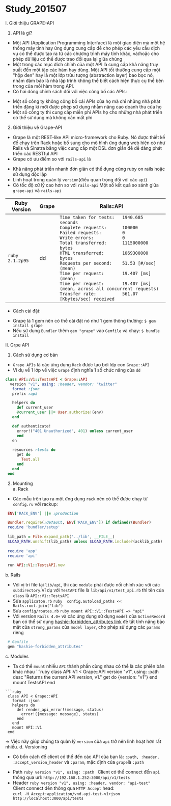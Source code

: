 # Study_201507
I. Giới thiệu GRAPE-API
 1. API là gì?
 - Một API (Application Programming Interface) là một giao diện mà một hệ thống máy tính hay ứng dụng cung cấp để cho     phép các yêu cầu dịch vụ có thể được tạo ra từ các chương trình máy tính khác, và/hoặc cho phép dữ liệu có thể được trao  đổi qua lại giữa chúng
 - Một trong các mục đích chính của một API là cung cấp khả năng truy xuất đến một tập các hàm hay dùng. Một API tốt      thường cung cấp một "hộp đen" hay là một lớp trừu tượng (abstraction layer) bao bọc nó, nhằm đảm bảo là nhà lập trình    không thể biết cách hiện thực cụ thể bên trong của mỗi hàm trong API.
 - Có hai dòng chính sách đối với việc công bố các APIs:
  + Một số công ty không công bố cái APIs của họ mà chỉ những nhà phát triển đăng kí mới được phép sử dụng nhằm năng      cao doanh thu của họ
  + Một số công ty thì cung cấp miễn phí APIs họ cho những nhà phát triển có thể sử dụng mà không cần mất phí
 2. Giới thiệu về Grape-API
 - Grape là một REST-like API micro-framework cho Ruby. Nó được thiết kế để chạy trên Rack hoặc bổ sung cho mô hình ứng dụng web hiện có như Rails và Sinatra bằng việc cung cấp một DSL đơn giản để dễ dàng phát triển các RESTful API
 - Grape có ưu điểm so với `rails-api` là 
  + Khả năng phát triển nhanh đơn giản có thể dụng cùng ruby on rails hoặc sử dụng độc lập
  + Linh hoạt trong quản lý `version`(điều quan trọng đối với các `api`)
  + Có tốc độ xử lý cao hơn so với `rails-api`
 Một số kết quả so sánh giữa `grape-api` và `rails-api`

Ruby Version | Grape | Rails::API
--- | --- | ---
`ruby 2.1.2p95` | dd | `Time taken for tests:   1940.685 seconds`<br/>`Complete requests:      100000`<br/>`Failed requests:        0`<br/>`Write errors:           0`<br/>`Total transferred:      1115000000 bytes`<br/>`HTML transferred:       1069300000 bytes`<br/>`Requests per second:    51.53 [#/sec] (mean)`<br/>`Time per request:       19.407 [ms] (mean)`<br/>`Time per request:       19.407 [ms] (mean, across all concurrent requests)`<br/>`Transfer rate:          561.07 [Kbytes/sec] received`

 - Cách cài đặt:
  + Grape là 1 gem nên có thể cài đặt nó như 1 gem thông thường: `$ gem install grape`
  + Nếu sử dụng `Bundler` thêm `gem "grape"` vào `Gemfile` và chạy: `$ bundle install`
 
II. Grpe API
 1. Cách sử dụng cơ bản
  - `Grape APIs` là các ứng dụng `Rack` được tạo bởi lớp con `Grape::API`
  - Ví dụ về 1 lớp về việc `Grape` định nghĩa 1 số chức năng của `dd`
   ```ruby
   class API::V1::TestsAPI < Grape::API
     version "v1", using: :header, vendor: "twitter"
      format :json
      prefix :api
  
      helpers do
        def current_user
        @current_user ||= User.authorize!(env)
      end
  
      def authenticate!
        error!("401 Unauthorized", 401) unless current_user
        end
      en
      
      resources :tests do
        get do
          Test.all
        end
      end
    end
   ```
 2. Mounting<br>
  a. Rack
  - Các mẫu trên tạo ra một ứng dụng `rack` nên có thể được chạy từ `config.ru` với rackup:
   ```ruby
    ENV['RACK_ENV'] ||= :production

    Bundler.require(:default, ENV['RACK_ENV']) if defined?(Bundler)
    require 'bundler/setup'
    
    lib_path = File.expand_path('../lib', __FILE__)
    $LOAD_PATH.unshift(lib_path) unless $LOAD_PATH.include?(acklib_path)
    
    require 'app'
    require 'api'
    
    run API::V1::TestsAPI.new
   ```
  b. Rails 
   - Với vị trí file tại `lib/api`, thì các `module` phải được nối chính xác với các `subdirectory`.Ví dụ với `TestAPI`   file là `lib/api/v1/test_api.rb` thì tên của `class` là `API::V1::TestsAPI`
   - Sửa `applicaton.rb`
    ```ruby 
     config.autoload_paths << Rails.root.join("lib")
    ```
   - Sửa `config/routes.rb`
    ```ruby
     mount API::V1::TestsAPI => "api"
    ```
   - Với version `Rails 4.0+` và các ứng dụng sử dụng `model` của `ActiveRecord` bạn có thể sử dụng                      [hashie-forbidden_attributes link](https://github.com/Maxim-Filimonov/hashie-forbidden_attributes) đẻ tắt tính năng    bảo mật của `strong_params` của `model layer`, cho phép sử dụng các `params` riêng
   ```ruby
    # Gemfile
    gem "hashie-forbidden_attributes"
   ```
  c. Modules
   - Ta có thể `mount` nhiều `API` thành phần cùng nhau có thể là các phiên bản khác nhau
    ```ruby
    class API::V1 < Grape::API
      version "v1", using: :path
      desc "Returns the current API version, v1."
      get do
        {version: "v1"}
      end
      mount TestsAPI
    end
   ```
   ```ruby
    class API < Grape::API
      format :json
      helpers do
        def render_api_error!(message, status)
          error!({message: message}, status)
        end
      end
      mount API::V1
    end
   ```
  => Việc này giúp chúng ta quản lý `version` của `api` trở nên linh hoạt hơn rất nhiều.
 d. Versioning
  - Có bốn cách để client có thể đến các API của bạn là: `:path, :header, :accept_version_header` và `:param`, mặc      định của `grape`là `:path`
   + Path
    ```ruby
     version "v1", using: :path
    ```
    Client có thể connect đến `api` thông qua url: `http://192.168.1.252:3000/api/v1/tests`
   + Header
    ```ruby
     version "v1", using: :header, vendor: "api-test"
    ```
    Client connect đến thông qua `HTTP Accept` head:<br>
    `curl -H Accept:application/vnd.api-test-v1+json http://localhost:3000/api/tests`
  

